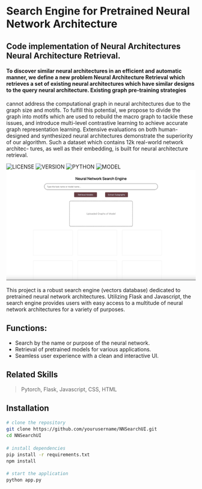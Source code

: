 # Search Engine for Pretrained Neural Network Architecture

## Code implementation of Neural Architectures Neural Architecture Retrieval.

#### To discover similar neural architectures in an efficient and automatic manner, we define a new problem Neural Architecture Retrieval which retrieves a set of existing neural architectures which have similar designs to the query neural architecture. Existing graph pre-training strategies
cannot address the computational graph in neural architectures due to the graph size and motifs. To fulfill this potential, we propose to divide the graph into motifs which are used to rebuild the macro graph to tackle these issues, and introduce multi-level contrastive learning to achieve accurate graph representation learning. Extensive evaluations on both human-designed and synthesized neural architectures demonstrate the superiority of our algorithm. Such a dataset which contains 12k real-world network architec-
tures, as well as their embedding, is built for neural architecture retrieval.

![LICENSE](https://img.shields.io/github/license/TerryPei/NNSearchUI)
![VERSION](https://img.shields.io/badge/version-v1.01-blue)
![PYTHON](https://img.shields.io/badge/python-3.8-orange)
![MODEL](https://img.shields.io/badge/NNSearchUI-v1.01-red)
![search engine](/demos/demo1.gif)

This project is a robust search engine (vectors database) dedicated to pretrained neural network architectures. Utilizing Flask and Javascript, the search engine provides users with easy access to a multitude of neural network architectures for a variety of purposes.


## Functions:

- Search by the name or purpose of the neural network.
- Retrieval of pretrained models for various applications.
- Seamless user experience with a clean and interactive UI.

## Related Skills
> Pytorch, Flask, Javascript, CSS, HTML

## Installation

```bash
# clone the repository
git clone https://github.com/yourusername/NNSearchUI.git
cd NNSearchUI

# install dependencies
pip install -r requirements.txt
npm install

# start the application
python app.py
